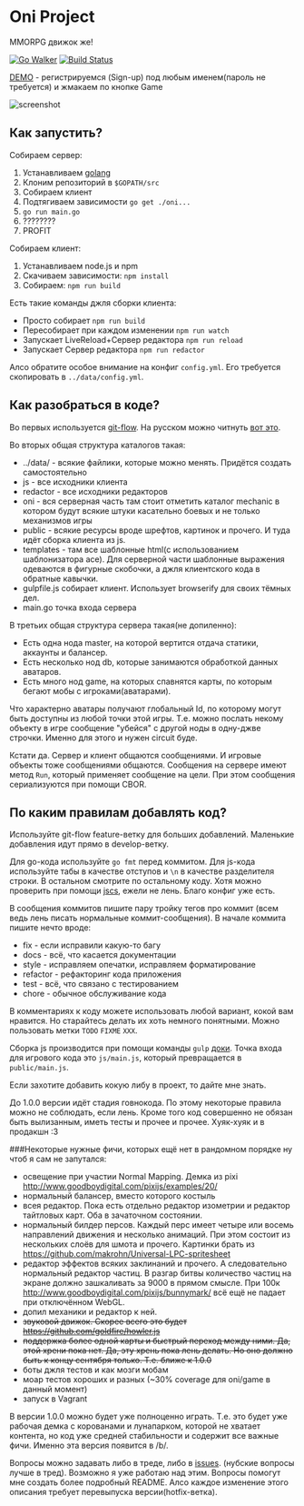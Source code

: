 # Oni Project

MMORPG движок же!

[![Go Walker](http://gowalker.org/api/v1/badge)](https://gowalker.org/github.com/oniproject/oniproject)
[![Build Status](https://drone.io/github.com/oniproject/oniproject/status.png)](https://drone.io/github.com/oniproject/oniproject/latest)

[DEMO](http://oniproject-lain.rhcloud.com/) - регистрируемся (Sign-up) под любым именем(пароль не требуется) и жмакаем по кнопке Game

![screenshot](https://raw.github.com/oniproject/oniproject/develop/last_screenshot.png)

## Как запустить?

Собираем сервер:

1. Устанавливаем [golang](http://golang.org)
2. Клоним репозиторий в `$GOPATH/src`
3. Собираем клиент
4. Подтягиваем зависимости `go get ./oni...`
5. `go run main.go`
6. ????????
7. PROFIT

Собираем клиент:

1. Устанавливаем node.js и npm
2. Скачиваем зависимости: `npm install`
3. Собираем: `npm run build`

Есть такие команды джля сборки клиента:

* Просто собирает `npm run build`
* Пересобирает при каждом изменении `npm run watch`
* Запускает LiveReload+Сервер редактора `npm run reload`
* Запускает Сервер редактора `npm run redactor`

Алсо обратите особое внимание на конфиг `config.yml`. Его требуется скопировать в `../data/config.yml`.


## Как разобраться в коде?

Во первых используется [git-flow](https://github.com/nvie/gitflow). На русском можно читнуть [вот это](http://habrahabr.ru/post/106912/).

Во вторых общая структура каталогов такая:

* ../data/ - всякие файлики, которые можно менять. Придётся создать самостоятельно
* js - все исходники клиента
* redactor - все исходники редакторов
* oni - вся серверная часть там стоит отметить каталог mechanic в котором будут всякие штуки касательно боевых и не только механизмов игры
* public - всякие ресурсы вроде шрефтов, картинок и прочего. И туда идёт сборка клиента из js.
* templates - там все шаблонные html(с использованием шаблонизатора ace). Для серверной части шаблонные выражения одеваются в фигурные скобочки, а джля клиентского кода в обратные кавычки.
* gulpfile.js собирает клиент. Использует browserify для своих тёмных дел.
* main.go точка входа сервера

В третьих общая структура сервера такая(не допиленно):
* Есть одна нода master, на которой вертится отдача статики, аккаунты и балансер.
* Есть несколько нод db, которые занимаются обработкой данных аватаров.
* Есть много нод game, на которых спавнятся карты, по которым бегают мобы с игроками(аватарами).

Что характерно аватары получают глобальный Id, по которому могут быть доступны из любой точки этой игры. Т.е. можно послать некому объекту в игре сообщение "убейся" с другой ноды в одну-джве строчки. Именно для этого и нужен circuit буде.

Кстати да. Сервер и клиент общаются сообщениями. И игровые объекты тоже сообщениями общаются. Сообщения на сервере имеют метод `Run`, который применяет сообщение на цели. При этом сообщения сериализуются при помощи CBOR.

## По каким правилам добавлять код?

Используйте git-flow feature-ветку для больших добавлений. Маленькие добавления идут прямо в develop-ветку.

Для go-кода используйте `go fmt` перед коммитом. Для js-кода используйте табы в качестве отступов и `\n` в качестве разделителя строки.
В остальном смотрите по остальному коду. Хотя можно проверить при помощи [jscs](https://github.com/mdevils/node-jscs), ежели не лень. Благо конфиг уже есть.

В сообщения коммитов пишите пару тройку тегов про коммит (всем ведь лень писать нормальные коммит-сообщения).
В начале коммита пишите нечто вроде:

* fix - если исправили какую-то багу
* docs - всё, что касается документации
* style - исправляем опечатки, исправляем форматирование
* refactor - рефакторинг кода приложения
* test - всё, что связано с тестированием
* chore - обычное обслуживание кода

В комментариях к коду можете использовать любой вариант, кокой вам нравится. Но старайтесь делать их хоть немного понятными. Можно пользовать метки `TODO` `FIXME` `XXX`.

Сборка js производится при помощи команды `gulp` [доки](http://gulpjs.com/). Точка входа для игрового кода это `js/main.js`, который превращается в `public/main.js`.

Если захотите добавить кокую либу в проект, то дайте мне знать.

До 1.0.0 версии идёт стадия говнокода. По этому некоторые правила можно не соблюдать, если лень. Кроме того код совершенно не обязан быть вылизанным, иметь тесты и прочее и прочее.
Хуяк-хуяк и в продакшн :3

###Некоторые нужные фичи, которых ещё нет в рандомном порядке ну чтоб я сам не запутался:

* освещение при участии Normal Mapping. Демка из pixi http://www.goodboydigital.com/pixijs/examples/20/
* нормальный балансер, вместо которого костыль
* всея редактор. Пока есть отдельно редактор изометрии и редактор тайтловых карт. Оба в зачаточном состоянии.
* нормальный билдер персов. Каждый перс имеет четыре или восемь направлений движения и несколько анимаций. При этом состоит из нескольких слоёв для шмота и прочего. Картинки брать из https://github.com/makrohn/Universal-LPC-spritesheet
* редактор эффектов всяких заклинаний и прочего. А следовательно нормальный редактор частиц. В разгар битвы количество частиц на экране должно зашкаливать за 9000 в прямом смысле. При 100к http://www.goodboydigital.com/pixijs/bunnymark/ всё ещё не падает при отключённом WebGL.
* допил механики и редактор к ней.
* <strike>звуковой движок. Скорее всего это будет https://github.com/goldfire/howler.js</strike>
* <strike>поддержка более одной карты и быстрый переход между ними. Да, этой хрени пока нет. Да, эту хрень пока лень делать. Но оно должно быть к концу сентября только. Т.е. ближе к 1.0.0</strike>
* боты джля тестов и как мозги мобам
* моар тестов хороших и разных (~30% coverage для oni/game в данный момент)
* запуск в Vagrant


В версии 1.0.0 можно будет уже полноценно играть. Т.е. это будет уже рабочая демка с корованами и лунапарком, которой не хватает контента, но код уже средней стабильности и содержит все важные фичи. Именно эта версия появится в /b/.

Вопросы можно задавать либо в треде, либо в
[issues](https://github.com/oniproject/oniproject/issues). (нубские вопросы лучше в тред).
Возможно я уже работаю над этим. Вопросы помогут мне создать более подробный README.
Алсо каждое изменение этого описания требует перевыпуска версии(hotfix-ветка).

